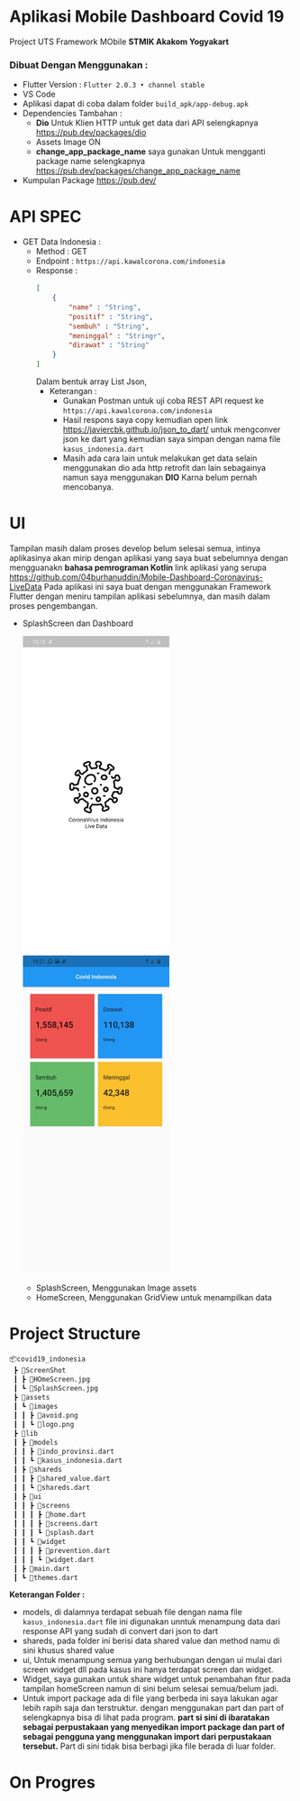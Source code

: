 # Aplikasi Mobile Dashboard Covid 19
Project UTS Framework MObile <b>STMIK Akakom Yogyakart</b>
### Dibuat Dengan Menggunakan :
- Flutter Version : `Flutter 2.0.3 • channel stable`
- VS Code
- Aplikasi dapat di coba dalam folder `build_apk/app-debug.apk`
- Dependencies Tambahan :
    - <b>Dio</b> Untuk Klien HTTP untuk get data dari API selengkapnya https://pub.dev/packages/dio
    - Assets Image ON
    - <b>change_app_package_name</b> saya gunakan Untuk mengganti package name selengkapnya https://pub.dev/packages/change_app_package_name
- Kumpulan Package https://pub.dev/
# API SPEC
- GET Data Indonesia :
    - Method : GET
    - Endpoint : `https://api.kawalcorona.com/indonesia`
    - Response :
        ```json
        [
            {
                "name" : "String",
                "positif" : "String",
                "sembuh" : "String",
                "meninggal" : "Stringr",
                "dirawat" : "String"
            }
        ]
        ```
        Dalam bentuk array List Json,
        - Keterangan :
            - Gunakan Postman untuk uji coba REST API request ke `https://api.kawalcorona.com/indonesia` 
            - Hasil respons saya copy kemudian open link https://javiercbk.github.io/json_to_dart/ untuk mengconver json ke dart yang kemudian saya simpan dengan nama file ```kasus_indonesia.dart```
            - Masih ada cara lain untuk melakukan get data selain menggunakan dio ada http retrofit dan lain sebagainya namun saya menggunakan <b>DIO</b> Karna belum pernah mencobanya.
# UI
Tampilan masih dalam proses develop belum selesai semua, intinya aplikasinya akan mirip dengan aplikasi yang saya buat sebelumnya dengan mengguanakn <b>bahasa pemrograman Kotlin</b> link aplikasi yang serupa https://github.com/04burhanuddin/Mobile-Dashboard-Coronavirus-LiveData Pada aplikasi ini saya buat dengan  menggunakan Framework Flutter dengan meniru tampilan aplikasi sebelumnya, dan masih dalam proses pengembangan.
- SplashScreen dan Dashboard
    
    <img src="ScreenShot/SplashScreen.jpg" width="260px"> <img src="ScreenShot/HOmeScreen.jpg" width="260px">
    - SplashScreen, Menggunakan Image assets
    - HomeScreen, Menggunakan GridView untuk menampilkan data

# Project Structure
```
📦covid19_indonesia
 ┣ 📂ScreenShot
 ┃ ┣ 📜HOmeScreen.jpg
 ┃ ┗ 📜SplashScreen.jpg
 ┣ 📂assets
 ┃ ┗ 📂images
 ┃ ┃ ┣ 📜avoid.png
 ┃ ┃ ┗ 📜logo.png
 ┣ 📂lib
 ┃ ┣ 📂models
 ┃ ┃ ┣ 📜indo_provinsi.dart
 ┃ ┃ ┗ 📜kasus_indonesia.dart
 ┃ ┣ 📂shareds
 ┃ ┃ ┣ 📜shared_value.dart
 ┃ ┃ ┗ 📜shareds.dart
 ┃ ┣ 📂ui
 ┃ ┃ ┣ 📂screens
 ┃ ┃ ┃ ┣ 📜home.dart
 ┃ ┃ ┃ ┣ 📜screens.dart
 ┃ ┃ ┃ ┗ 📜splash.dart
 ┃ ┃ ┗ 📂widget
 ┃ ┃ ┃ ┣ 📜prevention.dart
 ┃ ┃ ┃ ┗ 📜widget.dart
 ┃ ┣ 📜main.dart
 ┃ ┗ 📜themes.dart
 ```
 <b>Keterangan Folder :</b>
 - models, di dalamnya terdapat sebuah file dengan nama file `kasus_indonesia.dart` file ini digunakan unntuk menampung data dari response API yang sudah di convert dari json to dart 
 - shareds, pada folder ini berisi data shared value dan method namu di sini khusus shared value
 - ui, Untuk menampung semua yang berhubungan dengan ui mulai dari screen widget dll pada kasus ini hanya terdapat screen dan widget.
 - Widget, saya gunakan untuk share widget untuk penambahan fitur pada tampilan homeScreen namun di sini belum selesai semua/belum jadi.
 - Untuk import package ada di file yang berbeda ini saya lakukan agar lebih rapih saja dan terstruktur. dengan menggunakan part dan part of selengkapnya bisa di lihat pada program. <b>part si sini di ibaratakan sebagai perpustakaan yang menyedikan import package dan part of sebagai pengguna yang menggunakan import dari perpustakaan tersebut.</b> Part di sini tidak bisa berbagi jika file berada di luar folder.

# On Progres